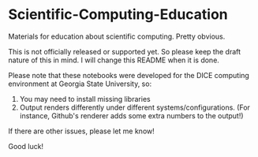 # Scientific-Computing-Education
Materials for education about scientific computing. Pretty obvious.

This is not officially released or supported yet. So please keep the draft nature of this in mind. I will change this README when it is done.

Please note that these notebooks were developed for the DICE computing environment at Georgia State University, so:
1. You may need to install missing libraries
1. Output renders differently under different systems/configurations. (For instance, Github's renderer adds some extra numbers to the output!)

If there are other issues, please let me know!

Good luck!

